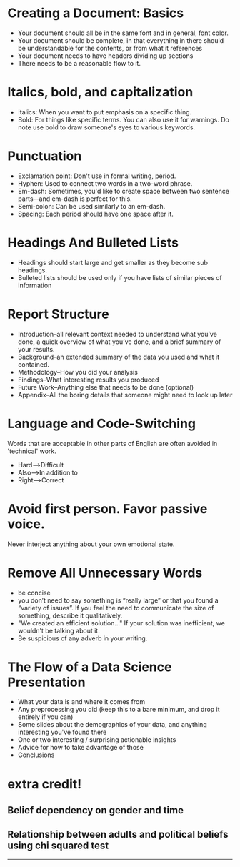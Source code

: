 # Creating a Document: Basics

- Your document should all be in the same font and in general, font color.
- Your document should be complete, in that everything in there should be understandable for the contents, or from what it references
- Your document needs to have headers dividing up sections
- There needs to be a reasonable flow to it.

# Italics, bold, and capitalization

- Italics: When you want to put emphasis on a specific thing.
- Bold: For things like specific terms. You can also use it for warnings. Do note use bold to draw someone's eyes to various keywords.

# Punctuation

- Exclamation point: Don't use in formal writing, period.
- Hyphen: Used to connect two words in a two-word phrase.
- Em-dash: Sometimes, you'd like to create space between two sentence parts--and em-dash is perfect for this.
- Semi-colon: Can be used similarly to an em-dash.
- Spacing: Each period should have one space after it.

# Headings And Bulleted Lists

- Headings should start large and get smaller as they become sub headings.
- Bulleted lists should be used only if you have lists of similar pieces of information

# Report Structure

- Introduction–all relevant context needed to understand what you’ve done, a quick overview of what you’ve done, and a brief summary of your results.
- Background–an extended summary of the data you used and what it contained.
- Methodology–How you did your analysis
- Findings–What interesting results you produced
- Future Work–Anything else that needs to be done (optional)
- Appendix–All the boring details that someone might need to look up later

# Language and Code-Switching

Words that are acceptable in other parts of English are often avoided in 'technical' work.

- Hard-->Difficult
- Also-->In addition to
- Right-->Correct

# Avoid first person. Favor passive voice.

Never interject anything about your own emotional state.

# Remove All Unnecessary Words 

- be concise
- you don’t need to say something is “really large” or that you found a “variety of issues”. If you feel the need to communicate the size of something, describe it qualitatively.
- "We created an efficient solution..." If your solution was inefficient, we wouldn't be talking about it.
- Be suspicious of any adverb in your writing.

# The Flow of a Data Science Presentation 

- What your data is and where it comes from  
- Any preprocessing you did (keep this to a bare minimum, and drop it entirely if you can)  
- Some slides about the demographics of your data, and anything interesting you've found there
- One or two interesting / surprising actionable insights
- Advice for how to take advantage of those
- Conclusions

# extra credit!

## Belief dependency on gender and time

## Relationship between adults and political beliefs using chi squared test

***



